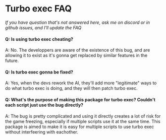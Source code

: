 # Turbo exec FAQ

*If you have question that's not answered here, ask me on discord or in github issues, and I'll update the FAQ*

#### Q: Is using turbo exec cheating?

A: No. The developpers are aware of the existence of this bug, and are allowing it to exist as it's gonna get replaced by similar features in the future.

#### Q: Is turbo exec gonna be fixed?

A: Yes, when the devs rework the AI, they'll add more "legitimate" ways to do what turbo exec is doing, and they will then patch turbo exec.

#### Q: What's the purpose of making this package for turbo exec? Couldn't each script just use the bug directly?

A: The bug is pretty complicated and using it directly creates a lot of risk for the game freezing, especially if multiple scripts use it at the same time.
This package is aimed to make it is easy for multiple scripts to use turbo exec without interfeering with eachother.
